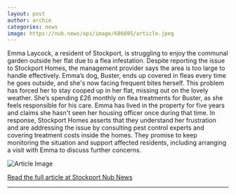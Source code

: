 ```yaml
---
layout: post
author: archie
categories: news
image: https://nub.news/api/image/686695/article.jpeg
---
```

Emma Laycock, a resident of Stockport, is struggling to enjoy the communal garden outside her flat due to a flea infestation. Despite reporting the issue to Stockport Homes, the management provider says the area is too large to handle effectively. Emma’s dog, Buster, ends up covered in fleas every time he goes outside, and she's now facing frequent bites herself. This problem has forced her to stay cooped up in her flat, missing out on the lovely weather. She’s spending £26 monthly on flea treatments for Buster, as she feels responsible for his care. Emma has lived in the property for five years and claims she hasn't seen her housing officer once during that time. In response, Stockport Homes asserts that they understand her frustration and are addressing the issue by consulting pest control experts and covering treatment costs inside the homes. They promise to keep monitoring the situation and support affected residents, including arranging a visit with Emma to discuss further concerns.

![Article Image](https://nub.news/api/image/686695/article.jpeg)

[Read the full article at Stockport Nub News](https://stockport.nub.news/news/local-news/reddish-womans-garden-infested-with-fleas-270269)

---

